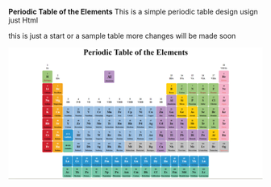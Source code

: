 **Periodic Table of the Elements**
This is a simple periodic table design usign just Html 

this is just a start or a sample table more changes will be made soon 

<img src = "img/periodic-table.png">